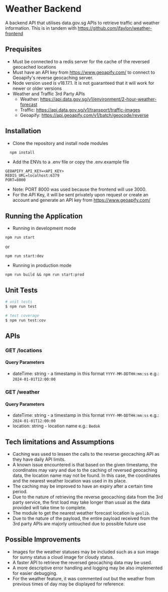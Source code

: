 # Weather Backend

A backend API that utilises data.gov.sg APIs to retrieve traffic and weather information. This is in tandem with https://github.com/jfaylon/weather-frontend

## Prequisites

- Must be connected to a redis server for the cache of the reversed geocached locations
- Must have an API key from https://www.geoapify.com/ to connect to Geoapify's reverse geocaching server.
- Node version used is v18.17.1. It is not guaranteed that it will work for newer or older versions
- Weather and Traffic 3rd Party APIs
  - Weather: https://api.data.gov.sg/v1/environment/2-hour-weather-forecast
  - Traffic: https://api.data.gov.sg/v1/transport/traffic-images
  - Geoapify: https://api.geoapify.com/v1/batch/geocode/reverse

## Installation

- Clone the repository and install node modules

```bash
  npm install
```

- Add the ENVs to a .env file or copy the .env.example file

```
GEOAPIFY_API_KEY=<API_KEY>
REDIS_URL=localhost:6379
PORT=8000
```

- Note: PORT 8000 was used because the frontend will use 3000.
- For the API Key, it will be sent privately upon request or create an account and generate an API key from https://www.geoapify.com/

## Running the Application

- Running in development mode

```
npm run start
```

or

```
npm run start:dev
```

- Running in production mode

```
npm run build && npm run start:prod
```

## Unit Tests

```bash
# unit tests
$ npm run test

# test coverage
$ npm run test:cov
```

## APIs

### GET /locations

#### Query Parameters

- dateTime: string - a timestamp in this format `YYYY-MM-DDTHH:mm:ss` e.g.: `2024-01-01T12:00:00`

### GET /weather

#### Query Parameters

- dateTime: string - a timestamp in this format `YYYY-MM-DDTHH:mm:ss` e.g.: `2024-01-01T12:00:00`
- location: string - location name e.g.: `Bedok`

## Tech limitations and Assumptions

- Caching was used to lessen the calls to the reverse geocaching API as they have daily API limits.
- A known issue encountered is that based on the given timestamp, the coordinates may vary and due to the caching of reversed geocaching data, the location name may not be found. In this case, the coordinates and the nearest weather location was used in its place.
- The caching may be improved to have an expiry after a certain time period.
- Due to the nature of retrieving the reverse geocaching data from the 3rd party service, the first load may take longer than usual as the data provided will take time to complete.
- The module to get the nearest weather forecast location is `geolib`.
- Due to the nature of the payload, the entire payload received from the 3rd party APIs are majorly untouched due to possible future use

## Possible Improvements

- Images for the weather statuses may be included such as a sun image for sunny status a cloud image for cloudy status.
- A faster API to retrieve the reversed geocaching data may be used.
- A more descriptive error handling and logging may be also implemented for easier debugging.
- For the weather feature, it was commented out but the weather from previous times of day may be displayed for reference.
